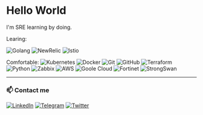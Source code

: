 # Hello World

I'm SRE learning by doing.

Learing:

![Golang](https://img.shields.io/badge/-Golang-50b7e0?style=for-the-badge&logo=go&logoColor=white)
![NewRelic](https://img.shields.io/badge/-NewRelic-teal?style=for-the-badge&logo=newrelic&logoColor=white)
![Istio](https://img.shields.io/badge/-istio-white?style=for-the-badge&logo=istio&logoColor=#4373c7)


Comfortable:
![Kubernetes](https://img.shields.io/badge/-Kubernetes-3371e3?style=for-the-badge&logo=kubernetes&logoColor=white)
![Docker](https://img.shields.io/badge/-Docker-blue?style=for-the-badge&logo=docker&logoColor=white)
![Git](https://img.shields.io/badge/-Git-red?style=for-the-badge&logo=git&logoColor=white) 
![GitHub](https://img.shields.io/badge/-GitHub-181717?style=for-the-badge&logo=github)
![Terraform](https://img.shields.io/badge/-Terraform-844fba?style=for-the-badge&logo=terraform&logoColor=white)
![Python](https://img.shields.io/badge/-Python-3776ab?style=for-the-badge&logo=python&logoColor=white)
![Zabbix](https://img.shields.io/badge/-Zabbix-red?style=for-the-badge&logo=zabbix&logoColor=white)
![AWS](https://img.shields.io/badge/-aws-ff9900?style=for-the-badge&logo=amazon&logoColor=white)
![Goole Cloud](https://img.shields.io/badge/-GoogleCloud-181717?style=for-the-badge&logo=googlecloud)
![Fortinet](https://img.shields.io/badge/-Fortigate-red?style=for-the-badge&logo=fortinet&logoColor=white)
![StrongSwan](https://img.shields.io/badge/-StrongSwan-red?style=for-the-badge&logo=strongswan&logoColor=white)

---
### 📫 Contact me

[![LinkedIn](https://img.shields.io/badge/LinkedIn-Aurelio_Malheiros-%234518f?color=%234518f5&logo=linkedin&logoColor=%2523403d3d&style=for-the-badge)](https://www.linkedin.com/in/aurelio-malheiros-944835127/)
[![Telegram](https://img.shields.io/badge/Telegram-Aurelio_Malheiros-%234518f?color=%234518f5&logo=telegram&logoColor=%2523403d3d&style=for-the-badge)](https://t.me/AurelioMalheiros)
[![Twitter](https://img.shields.io/badge/Twitter-Aurelio_Malheiros-%234518f?color=%234518f5&logo=twitter&logoColor=%2523403d3d&style=for-the-badge)](https://twitter.com/BrocadoDasIdeia)

